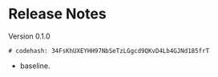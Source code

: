 # Release Notes

Version 0.1.0
```bash=
# codehash: 34FsKhUXEYHH97NbSeTzLGgcd9QKvD4Lb4GJNd185frT
```
- baseline.
